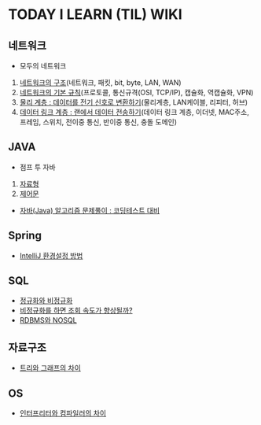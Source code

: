 # TODAY I LEARN (TIL) WIKI
 
## 네트워크
 
- 모두의 네트워크
 1. [네트워크의 구조](https://github.com/insun-kang/TIL/blob/main/%EB%84%A4%ED%8A%B8%EC%9B%8C%ED%81%AC/%EB%84%A4%ED%8A%B8%EC%9B%8C%ED%81%AC%EC%9D%98%20%EA%B5%AC%EC%A1%B0.md)(네트워크, 패킷, bit, byte, LAN, WAN)
 2. [네트워크의 기본 규칙](https://github.com/insun-kang/TIL/blob/main/%EB%84%A4%ED%8A%B8%EC%9B%8C%ED%81%AC/%EB%84%A4%ED%8A%B8%EC%9B%8C%ED%81%AC%EC%9D%98%20%EA%B8%B0%EB%B3%B8%20%EA%B7%9C%EC%B9%99.md)(프로토콜, 통신규격(OSI, TCP/IP), 캡슐화, 역캡슐화, VPN)
 3. [물리 계층 : 데이터를 전기 신호로 변환하기](https://github.com/insun-kang/TIL/blob/main/%EB%84%A4%ED%8A%B8%EC%9B%8C%ED%81%AC/%EB%AC%BC%EB%A6%AC%EA%B3%84%EC%B8%B5.md)(물리계층, LAN케이블, 리피터, 허브)
 4. [데이터 링크 계층 : 랜에서 데이터 전송하기](https://github.com/insun-kang/TIL/blob/main/%EB%84%A4%ED%8A%B8%EC%9B%8C%ED%81%AC/%EB%8D%B0%EC%9D%B4%ED%84%B0%20%EB%A7%81%ED%81%AC%20%EA%B3%84%EC%B8%B5.md)(데이터 링크 계층, 이더넷, MAC주소, 프레임, 스위치, 전이중 통신, 반이중 통신, 충돌 도메인)

## JAVA

- 점프 투 자바
 1. [자료형](https://github.com/insun-kang/TIL/blob/main/JAVA/%EC%A0%90%ED%94%84%20%ED%88%AC%20%EC%9E%90%EB%B0%94.md)
 2. [제어문](https://github.com/insun-kang/TIL/blob/main/JAVA/%EC%A0%90%ED%94%84%20%ED%88%AC%20%EC%9E%90%EB%B0%94_%EC%A0%9C%EC%96%B4%EB%AC%B8.md)

- [자바(Java) 알고리즘 문제풀이 : 코딩테스트 대비](https://github.com/insun-kang/TIL/blob/main/JAVA/%EC%9E%90%EB%B0%94%20%EC%95%8C%EA%B3%A0%EB%A6%AC%EC%A6%98%20%EC%9D%B8%ED%94%84%EB%9F%B0%20%EA%B0%95%EC%9D%98.md)

## Spring

- [IntelliJ 환경설정 방법](https://github.com/insun-kang/TIL/tree/main/SPRING/IntelliJ)

## SQL

- [정규화와 비정규화](https://github.com/insun-kang/TIL/blob/main/SQL/%EC%A0%95%EA%B7%9C%ED%99%94%EC%99%80%20%EB%B9%84%EC%A0%95%EA%B7%9C%ED%99%94.md)
- [비정규화를 하면 조회 속도가 향상될까?](https://github.com/insun-kang/TIL/blob/main/SQL/%EB%B9%84%EC%A0%95%EA%B7%9C%ED%99%94%EB%A5%BC%20%ED%95%98%EB%A9%B4%20%EC%A1%B0%ED%9A%8C%20%EC%86%8D%EB%8F%84%EA%B0%80%20%ED%96%A5%EC%83%81%EB%90%A0%EA%B9%8C.md)
- [RDBMS와 NOSQL]()

## 자료구조

- [트리와 그래프의 차이](https://github.com/insun-kang/TIL/blob/main/%EC%9E%90%EB%A3%8C%EA%B5%AC%EC%A1%B0/%ED%8A%B8%EB%A6%AC%EC%99%80%20%EA%B7%B8%EB%9E%98%ED%94%84%EC%9D%98%20%EC%B0%A8%EC%9D%B4.md)

## OS

- [인터프리터와 컴파일러의 차이](https://github.com/insun-kang/TIL/blob/main/OS/%EC%9D%B8%ED%84%B0%ED%94%84%EB%A6%AC%ED%84%B0%EC%99%80%20%EC%BB%B4%ED%8C%8C%EC%9D%BC%EB%9F%AC%EC%9D%98%20%EC%B0%A8%EC%9D%B4.md)
